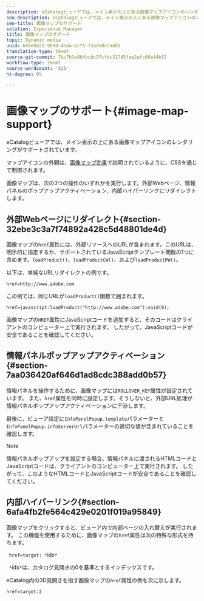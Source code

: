 ```yaml
---
description: eCatalogビューアでは、メイン表示の上にある画像マップアイコンのレンダリングがサポートされています。
seo-description: eCatalogビューアでは、メイン表示の上にある画像マップアイコンのレンダリングがサポートされています。
seo-title: 画像マップのサポート
solution: Experience Manager
title: 画像マップのサポート
topic: Dynamic media
uuid: 69aeda21-909d-45da-bcf5-73ade8c5adda
translation-type: tm+mt
source-git-commit: 7bc7b3a86fbcdc57cfdc31745fae3afc06e44b15
workflow-type: tm+mt
source-wordcount: '325'
ht-degree: 0%

---
```



# 画像マップのサポート{#image-map-support}

eCatalogビューアでは、メイン表示の上にある画像マップアイコンのレンダリングがサポートされています。

マップアイコンの外観は、[画像マップ効果](../../c-html5-s7-aem-asset-viewers/c-html5-20-ecatalog-viewer-about/c-html5-20-ecatalog-viewer-customizingviewer/r-html5-ecatalog-viewer-20-customize-imagemapeffect.md#reference-261df27d1ed145c882b26b88e33a0289)で説明されているように、CSSを通じて制御されます。

画像マップは、次の3つの操作のいずれかを実行します。外部Webページ、情報パネルのポップアップアクティベーション、内部ハイパーリンクにリダイレクトします。

## 外部Webページにリダイレクト{#section-32ebe3c3a7f74892a428c5d48801de4d}

画像マップの`href`属性には、外部リソースへのURLが含まれます。このURLは、明示的に指定するか、サポートされているJavaScriptテンプレート関数の1つに含めます。`loadProduct()`、`loadProductCW()`、および`loadProductPW()`。

以下は、単純なURLリダイレクトの例です。

`href=http://www.adobe.com`

この例では、同じURLが`loadProduct()`関数で囲まれます。

`href=javascript:loadProduct("http://www.adobe.com");void(0);`

画像マップの`HREF`属性にJavaScriptコードを追加すると、そのコードはクライアントのコンピューター上で実行されます。 したがって、JavaScriptコードが安全であることを確認してください。

## 情報パネルポップアップアクティベーション{#section-7aa036420af646d1ad8cdc388add0b57}

情報パネルを操作するために、画像マップには`ROLLOVER_KEY`属性が設定されています。 また、`href`属性を同時に設定します。そうしないと、外部URL処理が情報パネルポップアップアクティベーションに干渉します。

最後に、ビューア設定に`InfoPanelPopup.template`パラメーターと`InfoPanelPopup.infoServerUrl`パラメーターの適切な値が含まれていることを確認します。

>[!NOTE]
>
>情報パネルポップアップを設定する場合、情報パネルに渡されるHTMLコードとJavaScriptコードは、クライアントのコンピューター上で実行されます。 したがって、このようなHTMLコードとJavaScriptコードが安全であることを確認してください。

## 内部ハイパーリンク{#section-6afa4fb2fe564c429e0201f019a95849}

画像マップをクリックすると、ビューア内で内部ページの入れ替えが実行されます。 この機能を使用するために、画像マップの`href`属性は次の特殊な形式を持ちます。

` href=target: *`idx`*`

` *`idx`*`は、カタログ見開きの0を基準とするインデックスです。

eCatalog内の3D見開きを指す画像マップの`href`属性の例を次に示します。

`href=target:2`
